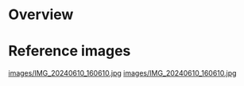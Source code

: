 # Overview

# Reference images

[images/IMG_20240610_160610.jpg](images/IMG_20240610_160610.jpg)
[images/IMG_20240610_160610.jpg](images/IMG_20240610_160626.jpg)